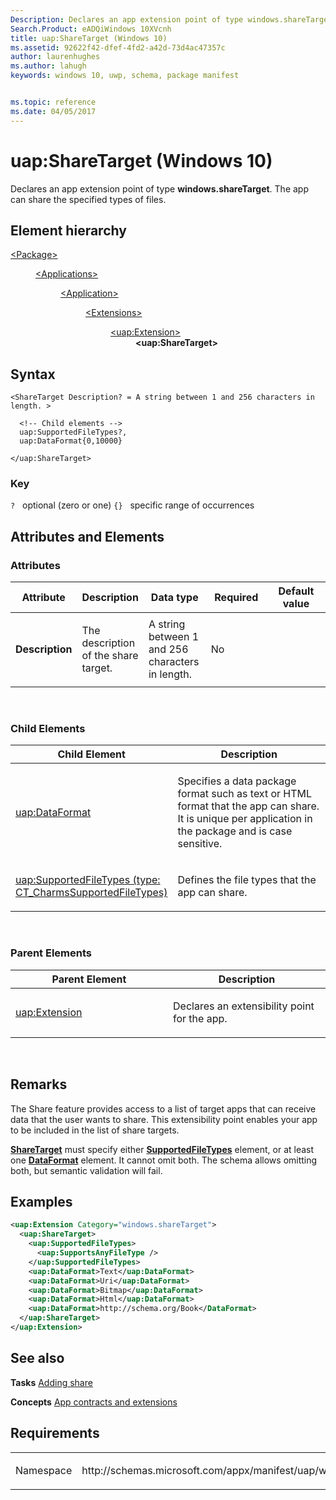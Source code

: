 ```yaml
---
Description: Declares an app extension point of type windows.shareTarget.
Search.Product: eADQiWindows 10XVcnh
title: uap:ShareTarget (Windows 10)
ms.assetid: 92622f42-dfef-4fd2-a42d-73d4ac47357c
author: laurenhughes
ms.author: lahugh
keywords: windows 10, uwp, schema, package manifest


ms.topic: reference
ms.date: 04/05/2017
---
```


# uap:ShareTarget (Windows 10)


Declares an app extension point of type **windows.shareTarget**. The app can share the specified types of files.

## Element hierarchy

<dl>
<dt><a href="element-package.md">&lt;Package&gt;</a></dt>
<dd>
<dl>
<dt><a href="element-applications.md">&lt;Applications&gt;</a></dt>
<dd>
<dl>
<dt><a href="element-application.md">&lt;Application&gt;</a></dt>
<dd>
<dl>
<dt><a href="element-1-extensions.md">&lt;Extensions&gt;</a></dt>
<dd>
<dl>
<dt><a href="element-uap-extension.md">&lt;uap:Extension&gt;</a></dt>
<dd><b>&lt;uap:ShareTarget&gt;</b></dd>
</dl>
</dd>
</dl>
</dd>
</dl>
</dd>
</dl>
</dd>
</dl>

## Syntax

``` syntax
<ShareTarget Description? = A string between 1 and 256 characters in length. >

  <!-- Child elements -->
  uap:SupportedFileTypes?,
  uap:DataFormat{0,10000}

</uap:ShareTarget>
```

### Key

`?`   optional (zero or one)
`{}`   specific range of occurrences
## Attributes and Elements


### Attributes

<table>
<colgroup>
<col width="20%" />
<col width="20%" />
<col width="20%" />
<col width="20%" />
<col width="20%" />
</colgroup>
<thead>
<tr class="header">
<th>Attribute</th>
<th>Description</th>
<th>Data type</th>
<th>Required</th>
<th>Default value</th>
</tr>
</thead>
<tbody>
<tr class="odd">
<td><strong>Description</strong></td>
<td><p>The description of the share target.</p></td>
<td>A string between 1 and 256 characters in length.</td>
<td>No</td>
<td></td>
</tr>
</tbody>
</table>

 

### Child Elements

<table>
<colgroup>
<col width="50%" />
<col width="50%" />
</colgroup>
<thead>
<tr class="header">
<th>Child Element</th>
<th>Description</th>
</tr>
</thead>
<tbody>
<tr class="odd">
<td><a href="element-uap-dataformat.md">uap:DataFormat</a> </td>
<td><p>Specifies a data package format such as text or HTML format that the app can share. It is unique per application in the package and is case sensitive.</p></td>
</tr>
<tr class="even">
<td><a href="element-1-uap-supportedfiletypes.md">uap:SupportedFileTypes (type: CT_CharmsSupportedFileTypes)</a> </td>
<td><p>Defines the file types that the app can share.</p></td>
</tr>
</tbody>
</table>

 

### Parent Elements

<table>
<colgroup>
<col width="50%" />
<col width="50%" />
</colgroup>
<thead>
<tr class="header">
<th>Parent Element</th>
<th>Description</th>
</tr>
</thead>
<tbody>
<tr class="odd">
<td><a href="element-uap-extension.md">uap:Extension</a> </td>
<td><p>Declares an extensibility point for the app.</p></td>
</tr>
</tbody>
</table>

 

## Remarks

The Share feature provides access to a list of target apps that can receive data that the user wants to share. This extensibility point enables your app to be included in the list of share targets.

[**ShareTarget**](https://msdn.microsoft.com/library/windows/apps/br211466) must specify either [**SupportedFileTypes**](https://msdn.microsoft.com/library/windows/apps/br211468) element, or at least one [**DataFormat**](https://msdn.microsoft.com/library/windows/apps/br211426) element. It cannot omit both. The schema allows omitting both, but semantic validation will fail.

## Examples

```XML
<uap:Extension Category="windows.shareTarget">
  <uap:ShareTarget>
    <uap:SupportedFileTypes>
      <uap:SupportsAnyFileType />
    </uap:SupportedFileTypes>
    <uap:DataFormat>Text</uap:DataFormat>
    <uap:DataFormat>Uri</uap:DataFormat>
    <uap:DataFormat>Bitmap</uap:DataFormat>
    <uap:DataFormat>Html</uap:DataFormat>
    <uap:DataFormat>http://schema.org/Book</DataFormat>
  </uap:ShareTarget>
</uap:Extension>
```

## See also


**Tasks**
[Adding share](https://msdn.microsoft.com/library/windows/apps/hh758314)

**Concepts**
[App contracts and extensions](https://msdn.microsoft.com/library/windows/apps/hh464906)

## Requirements

<table>
<colgroup>
<col width="50%" />
<col width="50%" />
</colgroup>
<tbody>
<tr class="odd">
<td><p>Namespace</p></td>
<td><p>http://schemas.microsoft.com/appx/manifest/uap/windows10</p></td>
</tr>
</tbody>
</table>

 

 



